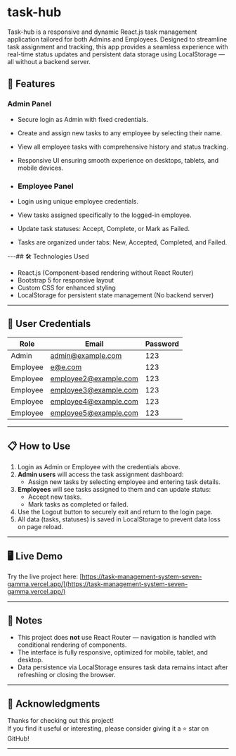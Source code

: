 # task-hub
Task-hub is a responsive and dynamic React.js task management application tailored for both Admins and Employees. Designed to streamline task assignment and tracking, this app provides a seamless experience with real-time status updates and persistent data storage using LocalStorage — all without a backend server.
## 🚀 Features

### Admin Panel
- Secure login as Admin with fixed credentials.
- Create and assign new tasks to any employee by selecting their name.
- View all employee tasks with comprehensive history and status tracking.
- Responsive UI ensuring smooth experience on desktops, tablets, and mobile devices.
  
- ### Employee Panel
- Login using unique employee credentials.
- View tasks assigned specifically to the logged-in employee.
- Update task statuses: Accept, Complete, or Mark as Failed.
- Tasks are organized under tabs: New, Accepted, Completed, and Failed.

---## 🛠️ Technologies Used
- React.js (Component-based rendering without React Router)
- Bootstrap 5 for responsive layout
- Custom CSS for enhanced styling
- LocalStorage for persistent state management (No backend server)

---
## 🔑 User Credentials

| Role     | Email            | Password |
| -------- | ---------------- | -------- |
| Admin    | admin@example.com | 123      |
| Employee | e@e.com          | 123      |
| Employee | employee2@example.com | 123  |
| Employee | employee3@example.com | 123  |
| Employee | employee4@example.com | 123  |
| Employee | employee5@example.com | 123  |

---

## 📋 How to Use

1. Login as Admin or Employee with the credentials above.
2. **Admin users** will access the task assignment dashboard:
   - Assign new tasks by selecting employee and entering task details.
3. **Employees** will see tasks assigned to them and can update status:
   - Accept new tasks.
   - Mark tasks as completed or failed.
4. Use the Logout button to securely exit and return to the login page.
5. All data (tasks, statuses) is saved in LocalStorage to prevent data loss on page reload.

---

## 🖥️ Live Demo

Try the live project here: [https://task-management-system-seven-gamma.vercel.app/](https://task-management-system-seven-gamma.vercel.app/)

---

## 📢 Notes

- This project does **not** use React Router — navigation is handled with conditional rendering of components.
- The interface is fully responsive, optimized for mobile, tablet, and desktop.
- Data persistence via LocalStorage ensures task data remains intact after refreshing or closing the browser.

---

## 🙌 Acknowledgments

Thanks for checking out this project!  
If you find it useful or interesting, please consider giving it a ⭐ star on GitHub!

---
